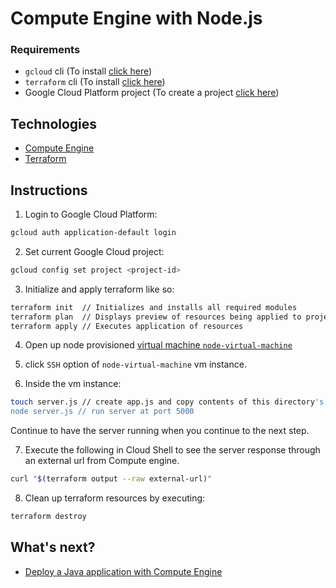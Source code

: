 # Compute Engine with Node.js

### Requirements

* `gcloud` cli (To install [click here](https://cloud.google.com/sdk/docs/install))
* `terraform` cli (To install [click here](https://developer.hashicorp.com/terraform/tutorials/gcp-get-started/install-cli))
* Google Cloud Platform project (To create a project [click here](https://cloud.google.com/resource-manager/docs/creating-managing-projects#gcloud))

## Technologies

* [Compute Engine](https://cloud.google.com/compute)
* [Terraform](https://registry.terraform.io)

## Instructions

1. Login to Google Cloud Platform:

```bash
gcloud auth application-default login
```

2. Set current Google Cloud project:

```bash
gcloud config set project <project-id>
```

3. Initialize and apply terraform like so:

``` bash 
terraform init  // Initializes and installs all required modules
terraform plan  // Displays preview of resources being applied to project
terraform apply // Executes application of resources
```

4. Open up node provisioned [virtual machine `node-virtual-machine`](https://console.cloud.google.com/compute/instances) 

5. click `SSH` option of `node-virtual-machine` vm instance.

6. Inside the vm instance:

```bash
touch server.js // create app.js and copy contents of this directory's `./app.js`
node server.js // run server at port 5000
```
Continue to have the server running when you continue to the next step.


7. Execute the following in Cloud Shell to see the server response through an external url from Compute engine.

```bash
curl "$(terraform output --raw external-url)"
```

8. Clean up terraform resources by executing:

```bash
terraform destroy
```

## What's next?

* [Deploy a Java application with Compute Engine](https://pantheon.corp.google.com/products/solutions/details/java-application)
